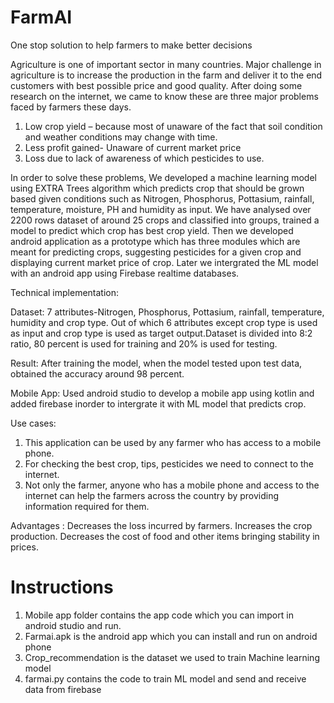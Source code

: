 # FarmAI
One stop solution to help farmers to make better decisions

Agriculture is one of important sector in many countries. Major challenge in agriculture is to
increase the production in the farm and deliver it to the end customers with best possible
price and good quality. After doing some research on the internet, we came to know these are
three major problems faced by farmers these days.

  1. Low crop yield – because most of unaware of the fact
  that soil condition and weather conditions may change
  with time.
  2. Less profit gained- Unaware of current market price
  3. Loss due to lack of awareness of which pesticides to use.
 
In order to solve these problems, We developed a machine learning model using EXTRA
Trees algorithm which predicts crop that should be grown based given conditions such as
Nitrogen, Phosphorus, Pottasium, rainfall, temperature, moisture, PH and humidity as
input. We have analysed over 2200 rows dataset of around 25 crops and classified into
groups, trained a model to predict which crop has best crop yield. Then we developed
android application as a prototype which has three modules which are meant for
predicting crops, suggesting pesticides for a given crop and displaying current market price
of crop. Later we intergrated the ML model with an android app using Firebase realtime databases.

Technical implementation:

Dataset:
  7 attributes-Nitrogen, Phosphorus, Pottasium, rainfall, temperature, humidity and crop type.
  Out of which 6 attributes except crop type is used as input and crop type is used as target
  output.Dataset is divided into 8:2 ratio, 80 percent is used for training and 20% is used
  for testing.

Result:
After training the model, when the model tested upon test data, obtained the
accuracy around 98 percent.

Mobile App:
 Used android studio to develop a mobile app using kotlin and added firebase inorder to intergrate
 it with ML model that predicts crop.

Use cases:
  1. This application can be used by any farmer who has access to a mobile phone.  
  2. For checking the best crop, tips, pesticides we need to connect to the internet.
  3. Not only the farmer, anyone who has a mobile phone and access to the internet 
     can help the farmers across the country by providing information required for them.
 
Advantages :
  Decreases the loss incurred by farmers. 
  Increases the crop production. 
  Decreases the cost of food and other items bringing stability in prices. 

# Instructions
1. Mobile app folder contains the app code which you can import in android studio and run.
2. Farmai.apk is the android app which you can install and run on android phone
3. Crop_recommendation is the dataset we used to train Machine learning model
4. farmai.py contains the code to train ML model and send and receive data from firebase

